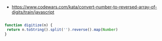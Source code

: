 
* https://www.codewars.com/kata/convert-number-to-reversed-array-of-digits/train/javascript

```javascript

function digitize(n) {
 return n.toString().split('').reverse().map(Number)
}
